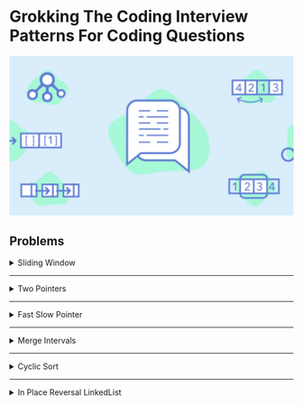 # Grokking The Coding Interview Patterns For Coding Questions

![[Grokking The Coding Interview Patterns For Coding Questions]](Educitive.io.webp)

## Problems

<details>
<summary>Sliding Window</summary>

| #   | Problem                                               | Topic                             | Language                                                                                                                                                                                                                                                                                                                                                                             |
|-----|-------------------------------------------------------|-----------------------------------|--------------------------------------------------------------------------------------------------------------------------------------------------------------------------------------------------------------------------------------------------------------------------------------------------------------------------------------------------------------------------------------|
| 1   | Average of all contiguous sub arrays of size K        | Arrays & Sliding Window           | [java](https://github.com/EbrahimMohamed2611/Grokking-The-Coding-Interview-Patterns-For-Coding-Questions/blob/main/src/main/java/io/educative/patternSlidingWindow/AverageOfAllContiguousSubArraysOfSizeK.java)                                                                                                                                                                      |
| 2   | Maximum Sum Subarray of Size K                        | Arrays & Sliding Window           | [java](https://github.com/EbrahimMohamed2611/Grokking-The-Coding-Interview-Patterns-For-Coding-Questions/blob/main/src/main/java/io/educative/patternSlidingWindow/MaximumSumSubArrayOfSizeK.java) [C++](https://github.com/EbrahimMohamed2611/Grokking-The-Coding-Interview-Patterns-For-Coding-Questions/blob/main/Using%20C%2B%2B/Sliding%20Window/MaximumSumSubarrayOfSizeK.cpp) |
| 3   | Smallest Subarray with a given sum                    | Arrays & Sliding Window           | [java](https://github.com/EbrahimMohamed2611/Grokking-The-Coding-Interview-Patterns-For-Coding-Questions/blob/main/src/main/java/io/educative/patternSlidingWindow/SmallestSubarrayWithAGivenSum.java)                                                                                                                                                                               |
| 4   | Longest Substring with K Distinct Characters          | Arrays & Hashing & Sliding Window | [java](https://github.com/EbrahimMohamed2611/Grokking-The-Coding-Interview-Patterns-For-Coding-Questions/blob/main/src/main/java/io/educative/patternSlidingWindow/LongestSubstringWithKDistinctCharacters.java)                                                                                                                                                                     |
| 5   | Fruits Into Baskets                                   | Arrays & Hashing & Sliding Window | [java](https://github.com/EbrahimMohamed2611/Grokking-The-Coding-Interview-Patterns-For-Coding-Questions/blob/main/src/main/java/io/educative/patternSlidingWindow/FruitsIntoBaskets.java)                                                                                                                                                                                           |
| 6   | Longest Substring Without Repeating Characters        | Arrays & Hashing & Sliding Window | [java](https://github.com/EbrahimMohamed2611/Grokking-The-Coding-Interview-Patterns-For-Coding-Questions/blob/main/src/main/java/io/educative/patternSlidingWindow/LongestSubstringWithoutRepeatingCharacters.java)                                                                                                                                                                  |

</details>

---
<details>
<summary>Two Pointers</summary>

| #   | Problem                             | Topic                           | Language |
|-----|-------------------------------------|---------------------------------|----------|
| 1   | Pair with Target Sum                | Arrays & Two Pointers & Hashing | java     |
| 2   | Remove Duplicates From Sorted Array | Arrays & Two Pointers           | java     |
| 3   | Remove Element From UnSorted Array  | Arrays & Two Pointers           | java     |
| 4   | Squaring a Sorted Array             | Arrays & Two Pointers           | java     |
| 5   | Triplet Sum to Zero                 | Arrays & Two Pointers           | java     |
| 6   | Three Sum Closest                   | Arrays & Two Pointers           | java     |

</details>

---
<details>
<summary>Fast Slow Pointer</summary>

| #   | Problem          | Topic                           | Language |
|-----|------------------|---------------------------------|----------|
| 1   | LinkedList Cycle | LinkedList & Fast Slow Pointers | java     |
| 2   | Length Of Cycle  | LinkedList & Fast Slow Pointers | java     |
| 3   | Happy Number     | Math & Fast Slow Pointers       | java     |


</details>

---
<details>
<summary>Merge Intervals</summary>

| #   | Problem                  | Topic            | Language |
|-----|--------------------------|------------------|----------|
| 1   | Merge Intervals          | Arrays Intervals | java     |
| 2   | Insert Interval          | Arrays Intervals | java     |
| 3   | Intervals Intersection   | Arrays Intervals | java     |
| 4   | Conflicting Appointments | Arrays Intervals | java     |


</details>

---
<details>
<summary>Cyclic Sort</summary>

| #   | Problem    | Topic              | Language |
|-----|------------|--------------------|----------|
| 1   | Cycle Sort | Arrays Cyclic Sort | java     |


</details>

---
<details>
<summary>In Place Reversal LinkedList</summary>

| #   | Problem                                                                                | Topic      | Language |
|-----|----------------------------------------------------------------------------------------|------------|----------|
| 1   | Reverse Linked List                                                                    | LinkedList | java     |
| 2   | Reverse Sub list                                                                       | LinkedList | java     |
| 3   | Reverse First K Elements                                                               | LinkedList | java     |
| 4   | Reverse Every K Elements                                                               | LinkedList | java     |
| 4-1 | [25.Reverse Nodes in k-Group](https://leetcode.com/problems/reverse-nodes-in-k-group/) | LinkedList | java     |


</details>